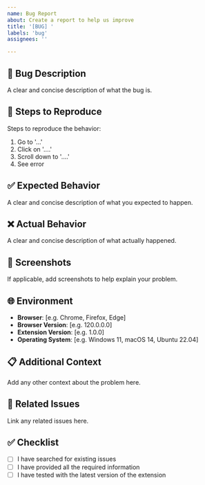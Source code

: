 ```yaml
---
name: Bug Report
about: Create a report to help us improve
title: '[BUG] '
labels: 'bug'
assignees: ''

---
```


## 🐛 Bug Description
A clear and concise description of what the bug is.

## 🔄 Steps to Reproduce
Steps to reproduce the behavior:
1. Go to '...'
2. Click on '....'
3. Scroll down to '....'
4. See error

## ✅ Expected Behavior
A clear and concise description of what you expected to happen.

## ❌ Actual Behavior
A clear and concise description of what actually happened.

## 📸 Screenshots
If applicable, add screenshots to help explain your problem.

## 🌐 Environment
- **Browser**: [e.g. Chrome, Firefox, Edge]
- **Browser Version**: [e.g. 120.0.0.0]
- **Extension Version**: [e.g. 1.0.0]
- **Operating System**: [e.g. Windows 11, macOS 14, Ubuntu 22.04]

## 📋 Additional Context
Add any other context about the problem here.

## 🔗 Related Issues
Link any related issues here.

## ✅ Checklist
- [ ] I have searched for existing issues
- [ ] I have provided all the required information
- [ ] I have tested with the latest version of the extension